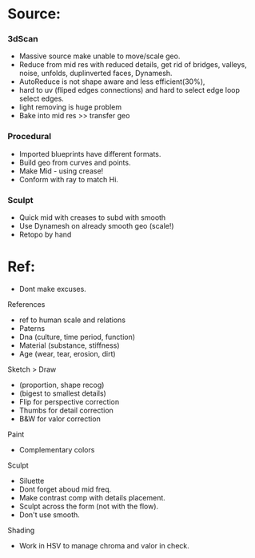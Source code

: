 
# Source:  
  
### 3dScan   
- Massive source make unable to move/scale geo.    
- Reduce from mid res with reduced details, get rid of bridges, valleys, noise, unfolds, duplinverted faces, Dynamesh.   
- AutoReduce is not shape aware and less efficient(30%),   
- hard to uv (fliped edges connections) and hard to select edge loop select edges.     
- light removing is huge problem  
- Bake into mid res >> transfer geo    

### Procedural   
- Imported blueprints have different formats.
- Build geo from curves and points.  
- Make Mid -  using crease! 
- Conform with ray to match Hi.  

### Sculpt  
- Quick mid with creases to subd with smooth    
- Use Dynamesh on already smooth geo    (scale!)  
- Retopo by hand  




# Ref:
- Dont make excuses.  

References   
   - ref to human scale and relations  
   - Paterns      
   - Dna (culture, time period, function)     
   - Material (substance, stiffness)  
   - Age (wear, tear, erosion, dirt)   
   
Sketch > Draw    
   - (proportion, shape recog)  
   - (bigest to smallest details)   
   - Flip  for perspective correction     
   - Thumbs for detail correction    
   - B&W for valor correction    
   
Paint    
   - Complementary colors  
   
Sculpt  
   - Siluette  
   - Dont forget aboud mid freq.    
   - Make contrast comp with details placement.     
   - Sculpt across the form (not with the flow).    
   - Don't use smooth.       
   
Shading
   - Work in HSV to manage chroma and valor in check.      
